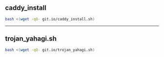 ## caddy_install
``` bash
bash <(wget -qO- git.io/caddy_install.sh)
```

---

## trojan_yahagi.sh
``` bash
bash <(wget -qO- git.io/trojan_yahagi.sh)
```
